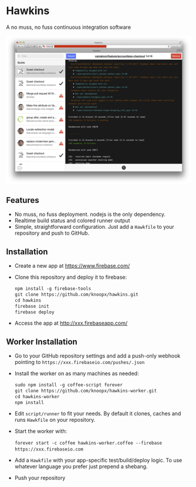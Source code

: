 # Hawkins

A no muss, no fuss continuous integration software

![Screenshot](screenshot.png)

## Features

* No muss, no fuss deployment. nodejs is the only dependency.
* Realtime build status and colored runner output
* Simple, straightforward configuration. Just add a `Hawkfile` to your repository and push to GitHub.

## Installation

* Create a new app at https://www.firebase.com/
* Clone this repository and deploy it to firebase:

  ```
  npm install -g firebase-tools
  git clone https://github.com/knoopx/hawkins.git
  cd hawkins
  firebase init
  firebase deploy
  ```

* Access the app at http://xxx.firebaseapp.com/

## Worker Installation

* Go to your GitHub repository settings and add a push-only webhook pointing to `https://xxx.firebaseio.com/pushes/.json`
* Install the worker on as many machines as needed:

  ```
  sudo npm install -g coffee-script forever
  git clone https://github.com/knoopx/hawkins-worker.git
  cd hawkins-worker
  npm install
  ```

* Edit `script/runner` to fit your needs. By default it clones, caches and runs `Hawkfile` on your repository.
* Start the worker with:

  `forever start -c coffee hawkins-worker.coffee --firebase https://xxx.firebaseio.com`

* Add a `Hawkfile` with your app-specific test/build/deploy logic. To use whatever language you prefer just prepend a shebang.
* Push your repository
